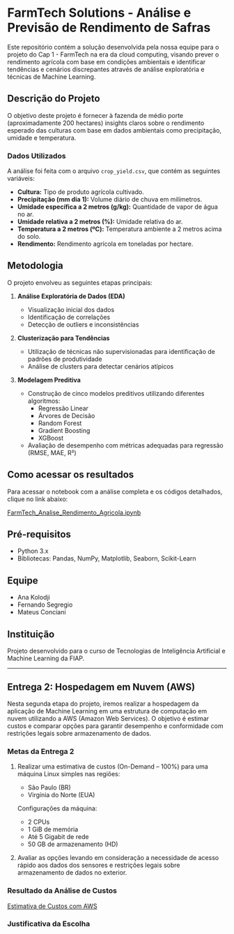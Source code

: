# FarmTech Solutions - Análise e Previsão de Rendimento de Safras

Este repositório contém a solução desenvolvida pela nossa equipe para o projeto do Cap 1 - FarmTech na era da cloud computing, visando prever o rendimento agrícola com base em condições ambientais e identificar tendências e cenários discrepantes através de análise exploratória e técnicas de Machine Learning.

## Descrição do Projeto

O objetivo deste projeto é fornecer à fazenda de médio porte (aproximadamente 200 hectares) insights claros sobre o rendimento esperado das culturas com base em dados ambientais como precipitação, umidade e temperatura.

### Dados Utilizados

A análise foi feita com o arquivo `crop_yield.csv`, que contém as seguintes variáveis:

- **Cultura:** Tipo de produto agrícola cultivado.
- **Precipitação (mm dia 1):** Volume diário de chuva em milímetros.
- **Umidade específica a 2 metros (g/kg):** Quantidade de vapor de água no ar.
- **Umidade relativa a 2 metros (%):** Umidade relativa do ar.
- **Temperatura a 2 metros (ºC):** Temperatura ambiente a 2 metros acima do solo.
- **Rendimento:** Rendimento agrícola em toneladas por hectare.

## Metodologia

O projeto envolveu as seguintes etapas principais:

1. **Análise Exploratória de Dados (EDA)**
   - Visualização inicial dos dados
   - Identificação de correlações
   - Detecção de outliers e inconsistências

2. **Clusterização para Tendências**
   - Utilização de técnicas não supervisionadas para identificação de padrões de produtividade
   - Análise de clusters para detectar cenários atípicos

3. **Modelagem Preditiva**
   - Construção de cinco modelos preditivos utilizando diferentes algoritmos:
     - Regressão Linear
     - Árvores de Decisão
     - Random Forest
     - Gradient Boosting
     - XGBoost
   - Avaliação de desempenho com métricas adequadas para regressão (RMSE, MAE, R²)

## Como acessar os resultados

Para acessar o notebook com a análise completa e os códigos detalhados, clique no link abaixo:

[FarmTech_Analise_Rendimento_Agricola.ipynb](https://drive.google.com/file/d/1lOkDvWQjkGF1Er8G8vVfxy1QKdOorreU/view?usp=sharing)

## Pré-requisitos

- Python 3.x
- Bibliotecas: Pandas, NumPy, Matplotlib, Seaborn, Scikit-Learn

## Equipe

- Ana Kolodji
- Fernando Segregio
- Mateus Conciani

## Instituição

Projeto desenvolvido para o curso de Tecnologias de Inteligência Artificial e Machine Learning da FIAP.

---

## Entrega 2: Hospedagem em Nuvem (AWS)

Nesta segunda etapa do projeto, iremos realizar a hospedagem da aplicação de Machine Learning em uma estrutura de computação em nuvem utilizando a AWS (Amazon Web Services). O objetivo é estimar custos e comparar opções para garantir desempenho e conformidade com restrições legais sobre armazenamento de dados.

### Metas da Entrega 2

1. Realizar uma estimativa de custos (On-Demand – 100%) para uma máquina Linux simples nas regiões:
   - São Paulo (BR)
   - Virgínia do Norte (EUA)

   Configurações da máquina:
   - 2 CPUs
   - 1 GiB de memória
   - Até 5 Gigabit de rede
   - 50 GB de armazenamento (HD)

2. Avaliar as opções levando em consideração a necessidade de acesso rápido aos dados dos sensores e restrições legais sobre armazenamento de dados no exterior.

### Resultado da Análise de Custos

[Estimativa de Custos com AWS](https://github.com/anakolodji/Farmtech_Analise_Rendimento_Agricola/blob/main/My%20Estimate1%20-%20Calculadora%20de%20Pre%C3%A7os%20da%20AWS.pdf)

### Justificativa da Escolha


